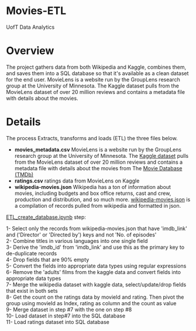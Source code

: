 # Movies-ETL
UofT Data Analytics

# Overview
The project gathers data from both Wikipedia and Kaggle, combines them, and saves them into a SQL database so that it's available as a clean dataset for the end user.
MovieLens is a website run by the GroupLens research group at the University of Minnesota. The Kaggle dataset pulls from the MovieLens dataset of over 20 million reviews and contains a metadata file with details about the movies.

# Details
The process Extracts, transforms and loads (ETL) the three files below.

* **movies_metadata.csv**
MovieLens is a website run by the GroupLens research group at the University of Minnesota. 
The [Kaggle dataset](https://www.kaggle.com/rounakbanik/the-movies-dataset/download) 	pulls from the MovieLens dataset of over 20 million reviews and contains a metadata file with details about the movies from The [Movie Database (TMDb)](https://www.themoviedb.org/)
* **ratings.csv**
ratings data from MovieLens on Kaggle
* **wikipedia-movies.json**
Wikipedia has a ton of information about movies, including budgets and box office returns, cast and crew, production and distribution, and so much more.
[wikipedia-movies.json](https://2u-data-curriculum-team.s3.amazonaws.com/dataviz-online/module_8/wikipedia-movies.json) is a compilation of records pulled from wikipedia and formatted in json.

[ETL_create_database.ipynb](https://github.com/faramarzamirshahi/Movies-ETL/blob/main/ETL_create_database.ipynb) step:<br>

1- Select only the records from wikipedia-movies.json that have 'imdb_link' and ('Director' or 'Directed by') keys and 	not 'No. of episodes'<br>
2- Combine titles in various languages into one single field<br>
3- Derive the 'imdb_id' from 'imdb_link' and use this as the primary key to de-duplicate records<br>
4- Drop fields that are 90% empty<br>
5- Convert the fields into appropriate data types using regular expressions<br>
6- Remove the 'adults' films from the kaggle data and convert fields into appropriate data types<br>
7- Merge the wikipedia dataset with kaggle data, select/update/drop fields that exist in both sets<br>
8- Get the count on the ratings data by movieId and rating. Then pivot the group using movieId as Index, rating as column and the count as value<br>
9- Merge dataset in step #7 with the one on step #8<br>
10- Load dataset in step#7 into the SQL database<br>
11- Load ratings dataset into SQL database

